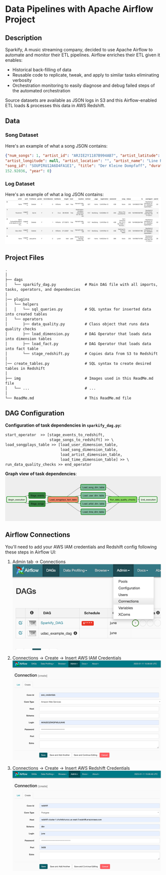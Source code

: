 # Data Pipelines with Apache Airflow Project

## Description

Sparkify, A music streaming company, decided to use Apache Airflow to automate and monitor their ETL pipelines. Airflow enriches their ETL given it enables:
* Historical back-filling of data
* Reusable code to replicate, tweak, and apply to similar tasks eliminating verbosity  
* Orchestration monitoring to easily diagnose and debug failed steps of the automated orchestration

Source datasets are available as JSON logs in S3 and this Airflow-enabled ETL loads & processes this data in AWS Redshift.

## Data

### Song Dataset

Here's an example of what a song JSON contains:

```json
{"num_songs": 1, "artist_id": "ARJIE2Y1187B994AB7", "artist_latitude": null,
"artist_longitude": null, "artist_location": "", "artist_name": "Line Renaud",
"song_id": "SOUPIRU12A6D4FA1E1", "title": "Der Kleine Dompfaff", "duration":
152.92036, "year": 0}
```

### Log Dataset

Here's an example of what a log JSON contains:
![JSON!](./img/log-data.png "JSON-log")

## Project Files

    .
    │    
    ├── dags                            
    │   └── sparkify_dag.py             # Main DAG file with all imports, tasks, operators, and dependencies
    │
    │── plugins                         
    │   └── helpers                     
    │   │   └── sql_queries.py          # SQL syntax for inserted data into created tables
    │   └── operators                   
    │       ├── data_quality.py         # Class object that runs data quality checks 
    │       ├── load_dimension.py       # DAG Operator that loads data into dimension tables
    │       ├── load_fact.py            # DAG Operator that loads data into fact table
    │       └── stage_redshift.py       # Copies data from S3 to Redshift
    │    
    │── create_tables.py                # SQL syntax to create desired tables in Redshift
    │    
    ├── img                             # Images used in this ReadMe.md file
    │   └── ...                         # ...
    │    
    └── ReadMe.md                       # This ReadMe.md file

## DAG Configuration

**Configuration of task dependencies in `sparkify_dag.py`:**
```
start_operator  >> [stage_events_to_redshift, 
                    stage_songs_to_redshift] >> \
load_songplays_table >> [load_user_dimension_table, 
                         load_song_dimension_table, 
                         load_artist_dimension_table, 
                         load_time_dimension_table] >> \
run_data_quality_checks >> end_operator
```

**Graph view of task dependencies**:
![DAG!](./img/sparkify-dag.png "sparkify-dag")

## Airflow Connections

You'll need to add your AWS IAM credentials and Redshift config following these steps in Airflow UI:

1. Admin tab -> Connections
![admin connections!](./img/airflow-connections.png "admin connections")

2. Connections -> Create -> Insert AWS IAM Credentials
![admin connections!](./img/airflow-connections-IAM.png "admin connections IAM")

3. Connections -> Create -> Insert AWS Redshift Credentials
![admin connections!](./img/airflow-connections-Redshift.png "admin connections Redshift")